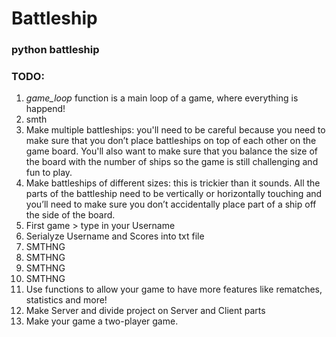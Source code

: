 # Battleship
### **python battleship**

### **TODO:**
1. *game_loop* function is a main loop of a game, where everything is happend!
1. smth
1. Make multiple battleships: you'll need to be careful because you need to make sure that you don’t place battleships on top of each other on the game board. You'll also want to make sure that you balance the size of the board with the number of ships so the game is still challenging and fun to play.
1. Make battleships of different sizes: this is trickier than it sounds. All the parts of the battleship need to be vertically or horizontally touching and you’ll need to make sure you don’t accidentally place part of a ship off the side of the board.
1. First game > type in your Username
1. Serialyze Username and Scores into txt file
1. SMTHNG
1. SMTHNG
1. SMTHNG
1. SMTHNG
1. Use functions to allow your game to have more features like rematches, statistics and more!
1. Make Server and divide project on Server and Client parts
1. Make your game a two-player game.
